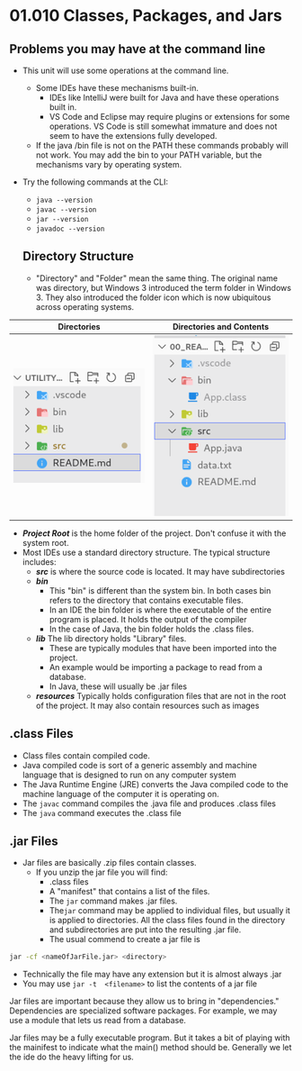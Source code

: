 # 01.010 Classes, Packages, and Jars

## Problems you may have at the command line

* This unit will use some operations at the command line.  
  * Some IDEs have these mechanisms built-in.
    * IDEs like IntelliJ were built for Java and have these operations built in.
    * VS Code and Eclipse may require plugins or extensions for some operations.  VS Code is still somewhat immature and does not seem to have the extensions fully developed.
  * If the java /bin file is not on the PATH these commands probably will not work.  You may add the bin to your PATH variable, but the mechanisms vary by operating system.
* Try the following commands at the CLI:
  * `java --version`
  * `javac --version`
  * `jar --version`
  * `javadoc --version`
  
  ## Directory Structure

  * "Directory" and "Folder" mean the same thing.  The original name was directory, but Windows 3 introduced the term folder in Windows 3.  They also introduced the folder icon which is now ubiquitous across operating systems.
  
Directories | Directories and Contents
---|---  
![VS Code directory structure](images/directories.png) | ![Directories with Files](images/directories2.png)

  * ***Project Root*** is the home folder of the project.  Don't confuse it with the system root.
  * Most IDEs use a standard directory structure.  The typical structure includes:
    * ***src*** is where the source code is located.  It may have subdirectories
    * ***bin*** 
      * This "bin" is different than the system bin.  In both cases bin refers to the directory that contains executable files.  
      * In an IDE the bin folder is where the executable of the entire program is placed. It holds the output of the compiler
      * In the case of Java, the bin folder holds the .class files.
    * ***lib*** The lib directory holds "Library" files.  
      * These are typically modules that have been imported into the project.  
      * An example would be importing a package to read from a database.
      * In Java, these will usually be .jar files
    * ***resources*** Typically holds configuration files that are not in the root of the project.  It may also contain resources such as images 
  
  ## .class Files

  * Class files contain compiled code.
  * Java compiled code is sort of a generic assembly and machine language that is designed to run on any computer system
  * The Java Runtime Engine (JRE) converts the Java compiled code to the machine language of the computer it is operating on.
  * The `javac` command compiles the .java file and produces .class files
  * The `java` command executes the .class file

## .jar Files

* Jar files are basically .zip files contain classes.   
  *  If you unzip the jar file you will find:
     *  .class files
     *  A "manifest" that contains a list of the files.
     *  The `jar` command makes .jar files.
     *  The`jar` command may be applied to individual files, but usually it is applied to directories.  All the class files found in the directory and subdirectories are put into the resulting .jar file. 
     * The usual commend to create a jar file is

```bash
jar -cf <nameOfJarFile.jar> <directory>
```
* Technically the file may have any extension but it is almost always .jar
* You may use `jar -t  <filename>` to list the contents of a jar file

Jar files are important because they allow us to bring in "dependencies."  Dependencies are specialized software packages.  For example, we may use a module that lets us read from a database.

Jar files may be a fully executable program.  But it takes a bit of playing with the mainifest to indicate what the main() method should be.  Generally we let the ide do the heavy lifting for us.
